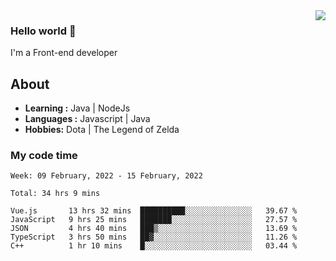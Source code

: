 <img align='right' src="https://github-readme-stats.vercel.app/api?username=jumodada&show_icons=true&theme=vue">

### Hello world 👋

I'm a Front-end developer 
    
## About
-  **Learning :** Java | NodeJs
-  **Languages :** Javascript | Java
-  **Hobbies:** Dota | The Legend of Zelda

### My code time

<!--START_SECTION:waka-->
```text
Week: 09 February, 2022 - 15 February, 2022

Total: 34 hrs 9 mins

Vue.js       13 hrs 32 mins  ██████████░░░░░░░░░░░░░░░   39.67 % 
JavaScript   9 hrs 25 mins   ███████░░░░░░░░░░░░░░░░░░   27.57 % 
JSON         4 hrs 40 mins   ███▒░░░░░░░░░░░░░░░░░░░░░   13.69 % 
TypeScript   3 hrs 50 mins   ██▓░░░░░░░░░░░░░░░░░░░░░░   11.26 % 
C++          1 hr 10 mins    █░░░░░░░░░░░░░░░░░░░░░░░░   03.44 % 
```
<!--END_SECTION:waka-->
